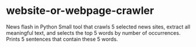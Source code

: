 # website-or-webpage-crawler
News flash in Python
Small tool that crawls 5 selected news sites, extract all meaningful text, and selects the top 5 words by number of occurrences.
Prints 5 sentences that contain these 5 words.
